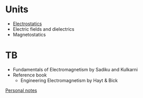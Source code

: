 # Units
- [Electrostatics](./Electrostatics.md)
- Electric fields and dielectrics
- Magnetostatics

# TB
- Fundamentals of Electromagnetism by Sadiku and Kulkarni
- Reference book
	- Engineering Electromagnetism by Hayt & Bick

[Personal notes](./Notes.md)